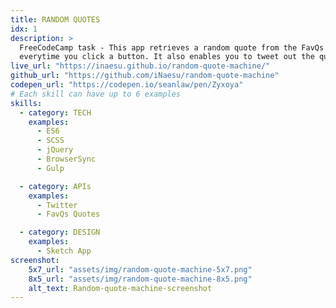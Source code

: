 ```yaml
---
title: RANDOM QUOTES
idx: 1
description: >
  FreeCodeCamp task - This app retrieves a random quote from the FavQs API
  everytime you click a button. It also enables you to tweet out the quote.
live_url: "https://inaesu.github.io/random-quote-machine/"
github_url: "https://github.com/iNaesu/random-quote-machine"
codepen_url: "https://codepen.io/seanlaw/pen/Zyxoya"
# Each skill can have up to 6 examples
skills:
  - category: TECH
    examples:
      - ES6
      - SCSS
      - jQuery
      - BrowserSync
      - Gulp

  - category: APIs
    examples:
      - Twitter
      - FavQs Quotes

  - category: DESIGN
    examples:
      - Sketch App
screenshot:
    5x7_url: "assets/img/random-quote-machine-5x7.png"
    8x5_url: "assets/img/random-quote-machine-8x5.png"
    alt_text: Random-quote-machine-screenshot
---
```



